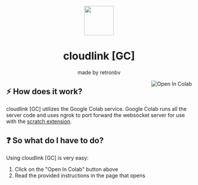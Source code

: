 <p align="center"><img src="https://user-images.githubusercontent.com/49005044/130494231-eeba10ca-568e-490f-94a7-f070691b36c0.png" height=80></p>
<h1 align="center">cloudlink [GC]</h1>
<p align="center">made by retronbv</p>

<a href="https://colab.research.google.com/github/retronbv/CloudLinkGC/blob/cloudlink-GC-v1/cloudlink%20%5BGC%5D%20SERVER.ipynb" target="_parent"><img align="right" src="https://colab.research.google.com/assets/colab-badge.svg" alt="Open In Colab"></a>
## :zap: How does it work? 
cloudlink [GC] utilizes the Google Colab service. Google Colab runs all the server code and uses ngrok to port forward the websocket server for use with the [scratch extension](https://github.com/MikeDev101/cloudlink). 

## ❓ So what do I have to do?
Using cloudlink [GC] is very easy:
1. Click on the "Open In Colab" button above
2. Read the provided instructions in the page that opens
